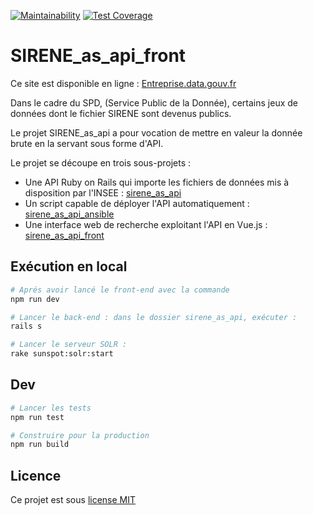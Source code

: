 [![Maintainability](https://api.codeclimate.com/v1/badges/155b98b38add2c148346/maintainability)](https://codeclimate.com/github/betagouv/sirene_as_api_front/maintainability) [![Test Coverage](https://api.codeclimate.com/v1/badges/155b98b38add2c148346/test_coverage)](https://codeclimate.com/github/betagouv/sirene_as_api_front/test_coverage)

# SIRENE_as_api_front

Ce site est disponible en ligne : [Entreprise.data.gouv.fr](https://entreprise.data.gouv.fr)

Dans le cadre du SPD, (Service Public de la Donnée), certains jeux de données
dont le fichier SIRENE sont devenus publics.

Le projet SIRENE_as_api a pour vocation de mettre en valeur la donnée brute en
la servant sous forme d'API.

Le projet se découpe en trois sous-projets :

  - Une API Ruby on Rails qui importe les fichiers de données
    mis à disposition par l'INSEE : [sirene_as_api](https://github.com/sgmap/sirene_as_api)
  - Un script capable de déployer l'API automatiquement : [sirene_as_api_ansible](https://github.com/sgmap/sirene_as_api_ansible)
  - Une interface web de recherche exploitant l'API en Vue.js : [sirene_as_api_front](https://github.com/sgmap/sirene_as_api_front)

## Exécution en local

``` bash
# Aprés avoir lancé le front-end avec la commande
npm run dev

# Lancer le back-end : dans le dossier sirene_as_api, exécuter :
rails s

# Lancer le serveur SOLR :
rake sunspot:solr:start

```

## Dev

``` bash
# Lancer les tests
npm run test

# Construire pour la production
npm run build

```

## Licence

Ce projet est sous [license MIT](https://fr.wikipedia.org/wiki/Licence_MIT)
